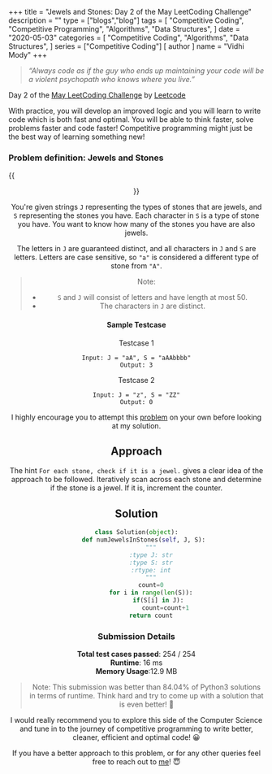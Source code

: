 +++
title = "Jewels and Stones: Day 2 of the May LeetCoding Challenge"
description = ""
type = ["blogs","blog"]
tags = [
    "Competitive Coding",
    "Competitive Programming",
    "Algorithms",
    "Data Structures",
]
date = "2020-05-03"
categories = [
    "Competitive Coding",
    "Algorithms",
    "Data Structures",
]
series = ["Competitive Coding"]
[ author ]
  name = "Vidhi Mody"
+++
> *“Always code as if the guy who ends up maintaining your code will be a violent psychopath who knows where you live.”*


Day 2 of the [May LeetCoding Challenge](https://leetcode.com/explore/featured/card/may-leetcoding-challenge/) by [Leetcode](https://leetcode.com/)

With practice, you will develop an improved logic and you will learn to write code which is both fast and optimal. You will be able to think faster, solve problems faster and code faster! Competitive programming might just be the best way of learning something new! 

### Problem definition: Jewels and Stones

{{<center src="/img/jewels.gif" alt="Jewels">}}

You're given strings `J` representing the types of stones that are jewels, and `S` representing the stones you have.  Each character in `S` is a type of stone you have. You want to know how many of the stones you have are also jewels.

The letters in `J` are guaranteed distinct, and all characters in `J` and `S` are letters. Letters are case sensitive, so `"a"` is considered a different type of stone from `"A"`.

> Note: 
>- `S` and `J` will consist of letters and have length at most 50.
>- The characters in `J` are distinct.

#### Sample Testcase 

Testcase 1
```
Input: J = "aA", S = "aAAbbbb"
Output: 3
```

Testcase 2
```
Input: J = "z", S = "ZZ"
Output: 0
```

I highly encourage you to attempt this [problem](https://leetcode.com/explore/featured/card/may-leetcoding-challenge/534/week-1-may-1st-may-7th/) on your own before looking at my solution.

## Approach

The hint `For each stone, check if it is a jewel.` gives a clear idea of the approach to be followed. Iteratively scan across each stone and determine if the stone is a jewel. If it is, increment the counter.

## Solution

```python
class Solution(object):
    def numJewelsInStones(self, J, S):
        """
        :type J: str
        :type S: str
        :rtype: int
        """
        count=0
        for i in range(len(S)):
            if(S[i] in J):
                count=count+1
        return count
```

### Submission Details

**Total test cases passed**: 254 / 254 \
**Runtime**: 16 ms \
**Memory Usage**:12.9 MB 

>Note: This submission was better than 84.04% of Python3 solutions in terms of runtime. Think hard and try to come up with a solution that is even better! :new_moon_with_face:

I would really recommend you to explore this side of the Computer Science and tune in to the journey of competitive programming to write better, cleaner, efficient and optimal code! :grinning:

If you have a better approach to this problem, or for any other queries feel free to reach out to [me]((https://www.linkedin.com/in/vidhi-mody-21629a150))! :innocent:



